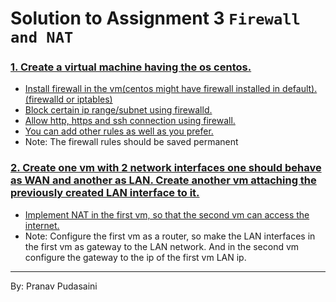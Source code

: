 # Solution to Assignment 3 `Firewall and NAT`


### <a href="/Solution.md#1-create-a-virtual-machine-having-the-os-centos"> 1. Create a virtual machine having the os centos. </a>

* [Install firewall in the vm(centos might have firewall installed in default).(firewalld or iptables)](/Solution.md#firewalld-was-already-installed-in-centos)
* [Block certain ip range/subnet using firewalld.](/Solution.md#firewalld-was-already-installed-in-centos)
* [Allow http, https and ssh connection using firewall.](/Solution.md#we-need-to-add-ports-80---http-443---https-and-22---ssh-we-can-directly-use-service-names-to-use-default-ports-instead-of-writing-them-manually)
* [You can add other rules as well as you prefer.](/Solution.md#blocking-tcp-port-9090)
* Note: The firewall rules should be saved permanent

### <a href="/Solution.md#2-create-one-vm-with-2-network-interfaces-one-should-behave-as-wan-and-another-as-lan-create-another-vm-attaching-the-previously-created-lan-interface-to-it"> 2. Create one vm with 2 network interfaces one should behave as WAN and another as LAN. Create another vm attaching the previously created LAN interface to it. </a> 
* [Implement NAT in the first vm, so that the second vm can access the internet.](/Solution.md#2-create-one-vm-with-2-network-interfaces-one-should-behave-as-wan-and-another-as-lan-create-another-vm-attaching-the-previously-created-lan-interface-to-i)
* Note: Configure the first vm as a router, so make the LAN interfaces in the first vm as gateway to the LAN network. And in the second vm configure the gateway to the ip of the first vm LAN ip.

---

By: Pranav Pudasaini
